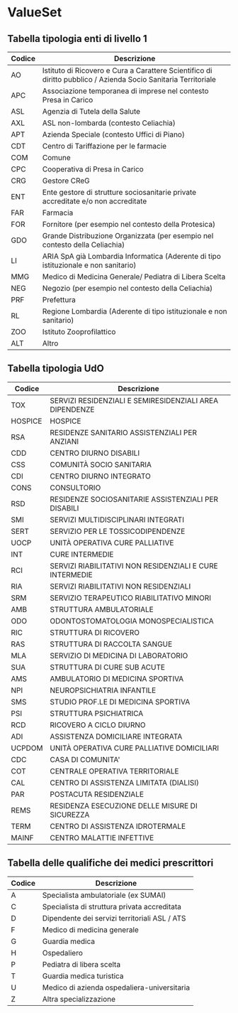# ValueSet

## Tabella tipologia enti di livello 1
| Codice | Descrizione |
|---|---|
| AO | Istituto di Ricovero e Cura a Carattere Scientifico di diritto pubblico /   Azienda Socio Sanitaria Territoriale |
| APC | Associazione temporanea di imprese nel contesto Presa in Carico |
| ASL | Agenzia di Tutela della Salute |
| AXL | ASL non-lombarda (contesto Celiachia)  |
| APT | Azienda Speciale (contesto Uffici di Piano)  |
| CDT | Centro di Tariffazione per le farmacie  |
| COM | Comune  |
| CPC | Cooperativa di Presa in Carico  |
| CRG | Gestore CReG  |
| ENT | Ente gestore di strutture sociosanitarie private accreditate e/o non   accreditate  |
| FAR | Farmacia  |
| FOR | Fornitore (per esempio nel contesto della Protesica)  |
| GDO | Grande Distribuzione Organizzata (per esempio nel contesto della   Celiachia)  |
| LI | ARIA SpA già Lombardia Informatica (Aderente di tipo istituzionale e non   sanitario)  |
| MMG | Medico di Medicina Generale/ Pediatra di Libera Scelta  |
| NEG | Negozio (per esempio nel contesto della Celiachia)  |
| PRF | Prefettura  |
| RL | Regione Lombardia (Aderente di tipo istituzionale e non sanitario)  |
| ZOO | Istituto Zooprofilattico  |
| ALT | Altro |

## Tabella tipologia UdO
| Codice | Descrizione |
|---|---|
| TOX | SERVIZI RESIDENZIALI E SEMIRESIDENZIALI AREA DIPENDENZE |
| HOSPICE | HOSPICE |
| RSA | RESIDENZE SANITARIO ASSISTENZIALI PER ANZIANI |
| CDD | CENTRO DIURNO DISABILI |
| CSS | COMUNITÀ SOCIO SANITARIA |
| CDI | CENTRO DIURNO INTEGRATO |
| CONS | CONSULTORIO |
| RSD | RESIDENZE SOCIOSANITARIE ASSISTENZIALI PER DISABILI |
| SMI | SERVIZI MULTIDISCIPLINARI INTEGRATI |
| SERT | SERVIZIO PER LE TOSSICODIPENDENZE |
| UOCP | UNITÀ OPERATIVA CURE PALLIATIVE |
| INT | CURE INTERMEDIE |
| RCI | SERVIZI RIABILITATIVI NON RESIDENZIALI E CURE INTERMEDIE |
| RIA | SERVIZI RIABILITATIVI NON RESIDENZIALI |
| SRM | SERVIZIO TERAPEUTICO RIABILITATIVO MINORI |
| AMB | STRUTTURA AMBULATORIALE |
| ODO | ODONTOSTOMATOLOGIA MONOSPECIALISTICA |
| RIC | STRUTTURA DI RICOVERO |
| RAS | STRUTTURA DI RACCOLTA SANGUE |
| MLA | SERVIZIO DI MEDICINA DI LABORATORIO |
| SUA | STRUTTURA DI CURE SUB ACUTE |
| AMS | AMBULATORIO DI MEDICINA SPORTIVA |
| NPI | NEUROPSICHIATRIA INFANTILE |
| SMS | STUDIO PROF.LE DI MEDICINA SPORTIVA |
| PSI | STRUTTURA PSICHIATRICA |
| RCD | RICOVERO A CICLO DIURNO |
| ADI | ASSISTENZA DOMICILIARE INTEGRATA |
| UCPDOM | UNITÀ OPERATIVA CURE PALLIATIVE DOMICILIARI |
| CDC | CASA DI COMUNITA' |
| COT | CENTRALE OPERATIVA TERRITORIALE |
| CAL | CENTRO DI ASSISTENZA LIMITATA (DIALISI) |
| PAR | POSTACUTA RESIDENZIALE |
| REMS | RESIDENZA ESECUZIONE DELLE MISURE DI SICUREZZA |
| TERM | CENTRO DI ASSISTENZA IDROTERMALE |
| MAINF | CENTRO MALATTIE INFETTIVE |

## Tabella delle qualifiche dei medici prescrittori
| Codice | Descrizione |
|---|---|
| A  | Specialista ambulatoriale (ex SUMAI)  |
| C  | Specialista di struttura privata accreditata  |
| D  | Dipendente dei servizi territoriali ASL / ATS  |
| F  | Medico di medicina generale  |
| G  | Guardia medica  |
| H  | Ospedaliero  |
| P  | Pediatra di libera scelta  |
| T  | Guardia medica turistica  |
| U  | Medico di azienda ospedaliera-universitaria  |
| Z  | Altra specializzazione  |
